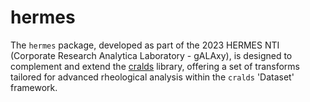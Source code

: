 # hermes
The `hermes` package, developed as part of the 2023 HERMES NTI (Corporate Research Analytica Laboratory - gALAxy), is designed to complement and extend the [cralds](https://github.mmm.com/MMM/cralds) library, offering a set of transforms tailored for advanced rheological analysis within the `cralds` 'Dataset' framework.
